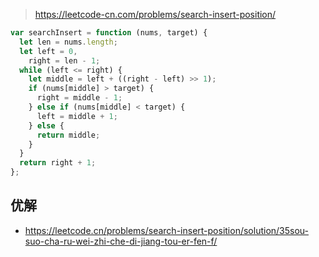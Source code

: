 > https://leetcode-cn.com/problems/search-insert-position/

```js
var searchInsert = function (nums, target) {
  let len = nums.length;
  let left = 0,
    right = len - 1;
  while (left <= right) {
    let middle = left + ((right - left) >> 1);
    if (nums[middle] > target) {
      right = middle - 1;
    } else if (nums[middle] < target) {
      left = middle + 1;
    } else {
      return middle;
    }
  }
  return right + 1;
};
```
## 优解
- https://leetcode.cn/problems/search-insert-position/solution/35sou-suo-cha-ru-wei-zhi-che-di-jiang-tou-er-fen-f/